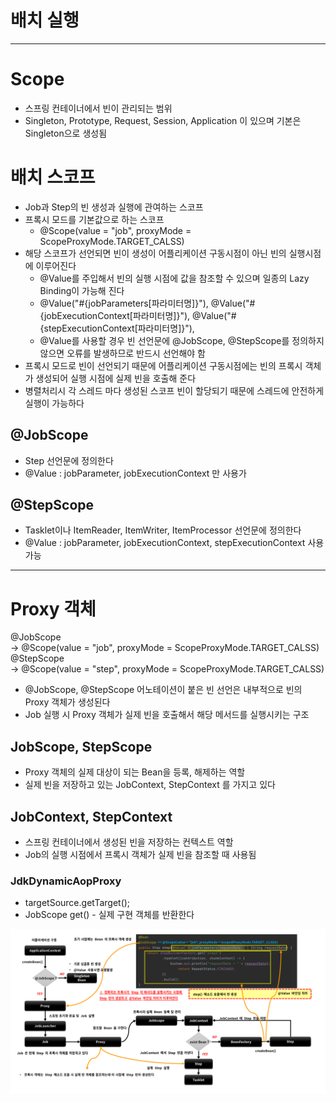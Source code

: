 
# 배치 실행

---

# Scope

- 스프링 컨테이너에서 빈이 관리되는 범위
- Singleton, Prototype, Request, Session, Application 이 있으며 기본은 Singleton으로 생성됨


# 배치 스코프

- Job과 Step의 빈 생성과 실행에 관여하는 스코프
- 프록시 모드를 기본값으로 하는 스코프
  - @Scope(value = "job", proxyMode = ScopeProxyMode.TARGET_CALSS)
- 해당 스코프가 선언되면 빈이 생성이 어플리케이션 구동시점이 아닌 빈의 실행시점에 이루어진다
  - @Value를 주입해서 빈의 실행 시점에 값을 참조할 수 있으며 일종의 Lazy Binding이 가능해 진다
  - @Value("#{jobParameters[파라미터명]}"), @Value("#{jobExecutionContext[파라미터명]}"), @Value("#{stepExecutionContext[파라미터명]}"), 
  - @Value를 사용할 경우 빈 선언문에 @JobScope, @StepScope를 정의하지 않으면 오류를 발생하므로 반드시 선언해야 함
- 프록시 모드로 빈이 선언되기 때문에 어플리케이션 구동시점에는 빈의 프록시 객체가 생성되어 실행 시점에 실제 빈을 호출해 준다
- 병렬처리시 각 스레드 마다 생성된 스코프 빈이 할당되기 때문에 스레드에 안전하게 실행이 가능하다 


## @JobScope

- Step 선언문에 정의한다
- @Value : jobParameter, jobExecutionContext 만 사용가


## @StepScope

- Tasklet이나 ItemReader, ItemWriter, ItemProcessor 선언문에 정의한다
- @Value : jobParameter, jobExecutionContext, stepExecutionContext 사용가능

---

# Proxy 객체

@JobScope   
-> @Scope(value = "job", proxyMode = ScopeProxyMode.TARGET_CALSS)
@StepScope   
-> @Scope(value = "step", proxyMode = ScopeProxyMode.TARGET_CALSS)

- @JobScope, @StepScope 어노테이션이 붙은 빈 선언은 내부적으로 빈의 Proxy 객체가 생성된다 
- Job 실행 시 Proxy 객체가 실제 빈을 호출해서 해당 메서드를 실행시키는 구조 

## JobScope, StepScope

- Proxy 객체의 실제 대상이 되는 Bean을 등록, 해제하는 역할
- 실제 빈을 저장하고 있는 JobContext, StepContext 를 가지고 있다 

## JobContext, StepContext

- 스프링 컨테이너에서 생성된 빈을 저장하는 컨텍스트 역할
- Job의 실행 시점에서 프록시 객체가 실제 빈을 참조할 때 사용됨

### JdkDynamicAopProxy

- targetSource.getTarget();
- JobScope get() - 실제 구현 객체를 반환한다

![Scope_Architecture](img/Scope_Architecture.png)

